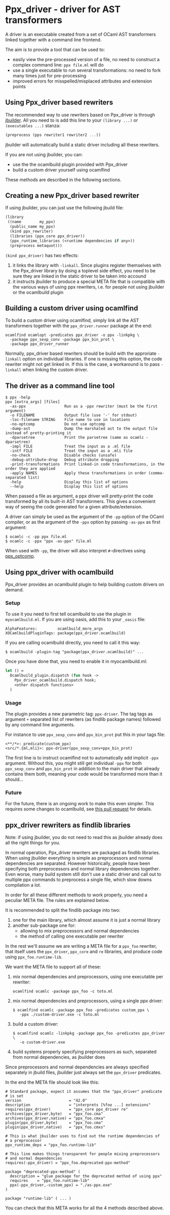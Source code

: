 Ppx\_driver - driver for AST transformers
=========================================

A driver is an executable created from a set of OCaml AST transformers
linked together with a command line frontend.

The aim is to provide a tool that can be used to:

- easily view the pre-processed version of a file, no need to
  construct a complex command line: `ppx file.ml` will do
- use a single executable to run several transformations: no need to
  fork many times just for pre-processing
- improved errors for misspelled/misplaced attributes and extension
  points

## Using Ppx\_driver based rewriters

The recommended way to use rewriters based on Ppx\_driver is through
[jbuilder](https://github.com/janestreet/jbuilder). All you need to is
add this line to your `(library ...)` or `(executables ...)` stanza:

```scheme
(preprocess (pps rewriter1 rewriter2 ...))
```

jbuilder will automatically build a static driver including all these
rewriters.

If you are not using jbuilder, you can:
- use the the ocamlbuild plugin provided with Ppx\_driver
- build a custom driver yourself using ocamlfind

These methods are described in the following sections.

## Creating a new Ppx\_driver based rewriter

If using jbuilder, you can just use the following jbuild file:

```scheme
(library
 ((name        my_ppx)
  (public_name my_ppx)
  (kind ppx_rewriter)
  (libraries (ppx_core ppx_driver))
  (ppx_runtime_libraries (<runtime dependencies if any>))
  (preprocess metaquot)))
```

`(kind ppx_driver)` has two effects:
1. it links the library with `-linkall`. Since plugins register
   themselves with the Ppx\_driver library by doing a toplevel side
   effect, you need to be sure they are linked in the static driver to
   be taken into accound
2. it instructs jbuilder to produce a special META file that is
   compatible with the various ways of using ppx rewriters, i.e. for
   people not using jbuilder or the ocamlbuild plugin

## Building a custom driver using ocamlfind

To build a custom driver using ocamlfind, simply link all the AST
transformers together with the `ppx_driver.runner` package at the end:

    ocamlfind ocamlopt -predicates ppx_driver -o ppx -linkpkg \
      -package ppx_sexp_conv -package ppx_bin_prot \
      -package ppx_driver_runner

Normally, ppx\_driver based rewriters should be build with the
approriate `-linkall` option on individual libraries. If one is
missing this option, the code rewriter might not get linked in. If
this is the case, a workaround is to pass `-linkall` when linking the
custom driver.

## The driver as a command line tool

```
$ ppx -help
ppx [extra_args] [files]
  -as-ppx                 Run as a -ppx rewriter (must be the first argument)
  -o FILENAME             Output file (use '-' for stdout)
  -loc-filename STRING    File name to use in locations
  -no-optcomp             Do not use optcomp
  -dump-ast               Dump the marshaled ast to the output file instead of pretty-printing it
  -dparsetree             Print the parsetree (same as ocamlc -dparsetree)
  -impl FILE              Treat the input as a .ml file
  -intf FILE              Treat the input as a .mli file
  -no-check               Disable checks (unsafe)
  -debug-attribute-drop   Debug attribute dropping
  -print-transformations  Print linked-in code transformations, in the order they are applied
  -apply NAMES            Apply these transformations in order (comma-separated list)
  -help                   Display this list of options
  --help                  Display this list of options
```

When passed a file as argument, a ppx driver will pretty-print the
code transformed by all its built-in AST transformers. This gives a
convenient way of seeing the code generated for a given
attribute/extension.

A driver can simply be used as the argument of the `-pp` option of the
OCaml compiler, or as the argument of the `-ppx` option by passing
`-as-ppx` as first argument:

```
$ ocamlc -c -pp ppx file.ml
$ ocamlc -c -ppx "ppx -as-ppx" file.ml
```

When used with `-pp`, the driver will also interpret `#`-directives
using [ppx_optcomp](http://github.com/janestreet/ppx_optcomp).

## Using ppx_driver with ocamlbuild

Ppx\_driver provides an ocamlbuild plugin to help building custom
drivers on demand.

### Setup

To use it you need to first tell ocamlbuild to use the plugin in
`myocamlbuild.ml`. If you are using oasis, add this to your `_oasis`
file:

```
AlphaFeatures:         ocamlbuild_more_args
XOCamlbuildPluginTags: package(ppx_driver.ocamlbuild)
```

If you are calling ocamlbuild directly, you need to call it this way:

```
$ ocamlbuild -plugin-tag "package(ppx_driver.ocamlbuild)" ...
```

Once you have done that, you need to enable it in myocamlbuild.ml:

```ocaml
let () =
  Ocamlbuild_plugin.dispatch (fun hook ->
    Ppx_driver_ocamlbuild.dispatch hook;
    <other dispatch functions>
  )
```

### Usage

The plugin provides a new parametric tag: `ppx-driver`. The tag tags
as argument `+` separated list of rewriters (as findlib package names)
followed by any command line arguments.

For instance to use `ppx_sexp_conv` and `ppx_bin_prot` put this in
your tags file:

```
<**/*>: predicate(custom_ppx)
<src/*.{ml,mli}>: ppx-driver(ppx_sexp_conv+ppx_bin_prot)
```

The first line is to instruct ocamlfind not to automatically add
implicit `-ppx` argument. Without this, you might still get individual
`-ppx` for both `ppx_sexp_conv` and `ppx_bin_prot` in addition to the
main driver that already contains them both, meaning your code would
be transformed more than it should...

### Future

For the future, there is an ongoing work to make this even
simpler. This requires some changes to ocamlbuild, see
[this pull request](https://github.com/ocaml/ocamlbuild/pull/75) for
details.

## ppx_driver rewriters as findlib libraries

Note: if using jbuilder, you do not need to read this as jbuilder
already does all the right things for you.

In normal operation, Ppx\_driver rewriters are packaged as findlib
libraries. When using jbuilder everything is simple as preprocessors
and normal dependencies are separated. However historically, people
have been specifying both preprocessors and normal library
dependencies together. Even worse, many build system still don't use a
static driver and call out to multiple ppx commands to preprocess a
single file, which slow downs compilation a lot.

In order for all these different methods to work properly, you need a
peculiar META file. The rules are explained below.

It is recommended to split the findlib package into two:
1. one for the main library, which almost assume it is just a normal
   library
2. another sub-package one for:
   - allowing to mix preprocessors and normal dependencies
   - the method of calling one executable per rewriter

In the rest we'll assume we are writing a META file for a `ppx_foo`
rewriter, that itself uses the `ppx_driver`, `ppx_core` and `re`
libraries, and produce code using `ppx_foo.runtime-lib`.

We want the META file to support all of these:
1. mix normal dependencies and preprocessors, using one executable per
   rewriter:

   ```
   ocamlfind ocamlc -package ppx_foo -c toto.ml
   ```
2. mix normal dependencies and preprocessors, using a single ppx
   driver:

   ```
   $ ocamlfind ocamlc -package ppx_foo -predicates custom_ppx \
      -ppx ./custom-driver.exe -c toto.ml
   ```
3. build a custom driver:

   ```
   $ ocamlfind ocamlc -linkpkg -package ppx_foo -predicates ppx_driver \
      -o custom-driver.exe
   ```
4. build systems properly specifying preprocessors as such, separated
   from normal dependencies, as jbuilder does

Since preprocessors and normal dependencies are always specified
separately in jbuild files, jbuilder just always set the `ppx_driver`
predicates.

In the end the META file should look like this:

```shell
# Standard package, expect it assumes that the "ppx_driver" predicate
# is set
version                     = "42.0"
description                 = "interprets [%foo ...] extensions"
requires(ppx_driver)        = "ppx_core ppx_driver re"
archives(ppx_driver,byte)   = "ppx_foo.cma"
archives(ppx_driver,native) = "ppx_foo.cmxa"
plugin(ppx_driver,byte)     = "ppx_foo.cma"
plugin(ppx_driver,native)   = "ppx_foo.cmxs"

# This is what jbuilder uses to find out the runtime dependencies of
# a preprocessor
ppx_runtime_deps = "ppx_foo.runtime-lib"

# This line makes things transparent for people mixing preprocessors
# and normal dependencies
requires(-ppx_driver) = "ppx_foo.deprecated-ppx-method"

package "deprecated-ppx-method" (
  description = "glue package for the deprecated method of using ppx"
  requires    = "ppx_foo.runtime-lib"
  ppx(-ppx_driver,-custom_ppx) = "./as-ppx.exe"
)

package "runtime-lib" ( ... )
```

You can check that this META works for all the 4 methods described
above.
